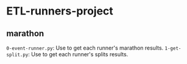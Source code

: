 # ETL-runners-project

## marathon
`0-event-runner.py`: Use to get each runner's marathon results.
`1-get-split.py`: Use to get each runner's splits results.
